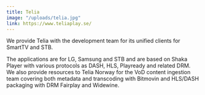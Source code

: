 ```yaml
---
title: Telia
image: "/uploads/telia.jpg"
link: https://www.teliaplay.se/
---
```


We provide Telia with the development team for its unified clients for SmartTV and STB. 

The applications are for LG, Samsung and STB and are based on Shaka Player with various protocols as DASH, HLS, Playready and related DRM. 
We also provide resources to Telia Norway for the VoD content ingestion team covering both metadata and transcoding with Bitmovin and HLS/DASH packaging with DRM Fairplay and Widewine.
